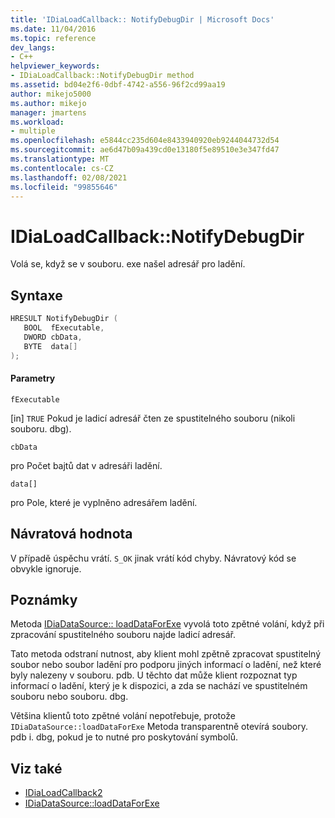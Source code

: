 ```yaml
---
title: 'IDiaLoadCallback:: NotifyDebugDir | Microsoft Docs'
ms.date: 11/04/2016
ms.topic: reference
dev_langs:
- C++
helpviewer_keywords:
- IDiaLoadCallback::NotifyDebugDir method
ms.assetid: bd04e2f6-0dbf-4742-a556-96f2cd99aa19
author: mikejo5000
ms.author: mikejo
manager: jmartens
ms.workload:
- multiple
ms.openlocfilehash: e5844cc235d604e8433940920eb9244044732d54
ms.sourcegitcommit: ae6d47b09a439cd0e13180f5e89510e3e347fd47
ms.translationtype: MT
ms.contentlocale: cs-CZ
ms.lasthandoff: 02/08/2021
ms.locfileid: "99855646"
---
```

# <a name="idialoadcallbacknotifydebugdir"></a>IDiaLoadCallback::NotifyDebugDir
Volá se, když se v souboru. exe našel adresář pro ladění.

## <a name="syntax"></a>Syntaxe

```C++
HRESULT NotifyDebugDir ( 
   BOOL  fExecutable,
   DWORD cbData,
   BYTE  data[]
);
```

#### <a name="parameters"></a>Parametry
 `fExecutable`

[in] `TRUE` Pokud je ladicí adresář čten ze spustitelného souboru (nikoli souboru. dbg).

 `cbData`

pro Počet bajtů dat v adresáři ladění.

 `data[]`

pro Pole, které je vyplněno adresářem ladění.

## <a name="return-value"></a>Návratová hodnota
 V případě úspěchu vrátí. `S_OK` jinak vrátí kód chyby. Návratový kód se obvykle ignoruje.

## <a name="remarks"></a>Poznámky
 Metoda [IDiaDataSource:: loadDataForExe](../../debugger/debug-interface-access/idiadatasource-loaddataforexe.md) vyvolá toto zpětné volání, když při zpracování spustitelného souboru najde ladicí adresář.

 Tato metoda odstraní nutnost, aby klient mohl zpětně zpracovat spustitelný soubor nebo soubor ladění pro podporu jiných informací o ladění, než které byly nalezeny v souboru. pdb. U těchto dat může klient rozpoznat typ informací o ladění, který je k dispozici, a zda se nachází ve spustitelném souboru nebo souboru. dbg.

 Většina klientů toto zpětné volání nepotřebuje, protože `IDiaDataSource::loadDataForExe` Metoda transparentně otevírá soubory. pdb i. dbg, pokud je to nutné pro poskytování symbolů.

## <a name="see-also"></a>Viz také
- [IDiaLoadCallback2](../../debugger/debug-interface-access/idialoadcallback2.md)
- [IDiaDataSource::loadDataForExe](../../debugger/debug-interface-access/idiadatasource-loaddataforexe.md)